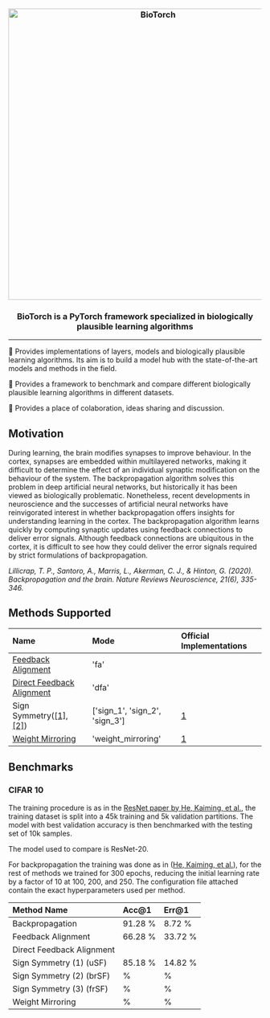 <h3 align="center">
    <img width="580" alt="BioTorch" src="https://user-images.githubusercontent.com/17982112/121555300-2e01ee80-ca13-11eb-878d-a0f7e8b20401.png">
</h3>

<h3 align="center">
    <p>BioTorch is a PyTorch framework specialized in biologically plausible learning algorithms</p>
</h3>

---

🧠 Provides implementations of layers, models and biologically plausible learning algorithms. Its aim is to build a model hub with the state-of-the-art models and methods in the field.

🧠 Provides a framework to benchmark and compare different biologically plausible learning algorithms in different datasets. 

🧠 Provides a place of colaboration, ideas sharing and discussion.  

## Motivation

During learning, the brain modifies synapses to improve behaviour. In the cortex, synapses are embedded within multilayered networks, making it difficult to determine the effect of an individual synaptic modification on the behaviour of the system. The backpropagation algorithm solves this problem in deep artificial neural networks, but historically it has been viewed as biologically problematic. Nonetheless, recent developments in neuroscience and the successes of artificial neural networks have reinvigorated interest in whether backpropagation offers insights for understanding learning in the cortex. The backpropagation algorithm learns quickly by computing synaptic updates using feedback connections to deliver error signals. Although feedback connections are ubiquitous in the cortex, it is difficult to see how they could deliver the error signals required by strict formulations of backpropagation.

_Lillicrap, T. P., Santoro, A., Marris, L., Akerman, C. J., & Hinton, G. (2020). Backpropagation and the brain. Nature Reviews Neuroscience, 21(6), 335-346._

## Methods Supported

| Name  | Mode | Official Implementations|
| :---         |     :---      | :---      |
| [Feedback Alignment](https://arxiv.org/abs/1411.0247)    | 'fa'     | |
| [Direct Feedback Alignment](https://arxiv.org/abs/1609.01596)    |   'dfa'      | |
| Sign Symmetry([[1]](https://arxiv.org/pdf/1510.05067.pdf), [[2]](https://arxiv.org/abs/1811.03567))    | ['sign_1', 'sign_2', 'sign_3']  | [1](https://github.com/willwx/sign-symmetry)|
| [Weight Mirroring](https://arxiv.org/abs/1904.05391)     |  'weight_mirroring' | [1](https://github.com/makrout/Deep-Learning-without-Weight-Transport) |

## Benchmarks

### CIFAR 10

The training procedure is as in the [ResNet paper by He, Kaiming, et al.](https://arxiv.org/abs/1512.03385), the training dataset is split into a 45k training and 5k validation partitions. The model with best validation accuracy is then benchmarked with the testing set of 10k samples. 

The model used to compare is ResNet-20. 

For backpropagation the training was done as in ([He, Kaiming, et al.](https://arxiv.org/abs/1512.03385)), for the rest of methods we trained for 300 epochs, reducing the initial learning rate by a factor of 10 at 100, 200, and 250. The configuration file attached contain the exact hyperparameters used per method. 

| Method Name  | Acc@1 | Err@1| 
| :---         |     :---      | :--- |
| Backpropagation| 91.28 % | 8.72 % |
| Feedback Alignment|   66.28 %   |    33.72 %    |
| Direct Feedback Alignment|         |
| Sign Symmetry (1) (uSF)| 85.18 %  |  14.82 %    |
| Sign Symmetry (2) (brSF)|  %  |  %      |
| Sign Symmetry (3) (frSF)|  %  |  %      |
| Weight Mirroring| %  |  %   |


